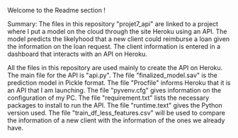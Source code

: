 Welcome to the Readme section !

Summary: The files in this repository "projet7_api" are linked to a project where I put a model on the cloud through the site Heroku using an API.
The model predicts the likelyhood that a new client could reimburse a loan given the information on the loan request. The client information is entered in a dashboard that interacts with an API on Heroku. 

All the files in this repository are used mainly to create the API on Heroku.
The main file for the API is "api.py".
The file "finalized_model.sav" is the prediction model in Pickle format.
The file "Procfile" informs Heroku that it is an API that I am launching.
The file "pyvenv.cfg" gives information on the configuration of my PC.
The file "requirement.txt" lists the necessary packages to install to run the API.
The file "runtime.text" gives the Python version used.
The file "train_df_less_features.csv" will be used to compare the information of a new client with the information of the ones we already have. 
